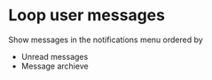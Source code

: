 # Loop user messages

Show messages in the notifications menu ordered by

* Unread messages
* Message archieve
